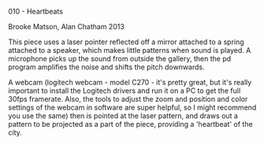 010 - Heartbeats

Brooke Matson, Alan Chatham
2013

This piece uses a laser pointer reflected off a mirror attached to a spring attached to a speaker, which makes little patterns when sound is played. A microphone picks up the sound from outside the gallery, then the pd program amplifies the noise and shifts the pitch downwards.

A webcam (logitech webcam - model C270 - it's pretty great, but it's really important to install the Logitech drivers and run it on a PC to get the full 30fps framerate. Also, the tools to adjust the zoom and position and color settings of the webcam in software are super helpful, so I might recommend you use the same) then is pointed at the laser pattern, and draws out a pattern to be projected as a part of the piece, providing a 'heartbeat' of the city.